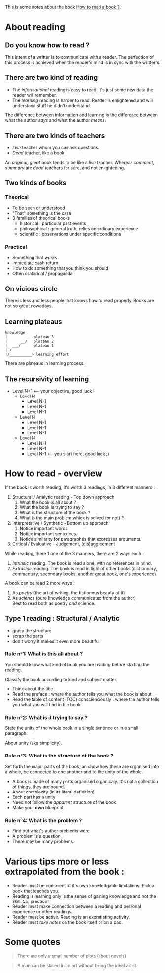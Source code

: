 This is some notes about the book [How to read a book ?](https://www.goodreads.com/book/show/567610.How_to_Read_a_Book?ac=1&from_search=true).

# About reading

## Do you know how to read ?
This intent of a writter is to communicate with a reader. The perfection of this process is achieved when the reader's mind is in sync with the writter's.

## There are two kind of reading
- The _informational_ reading is easy to read. It's just some new data the reader will remember.
- The _learning_ reading is harder to read. Reader is enlightened and will understand stuff he didn't understand.

The difference between information and learning is the difference between what the author _says_ and what the author _means_.

## There are two kinds of teachers
- _Live_ teacher whom you can ask questions.
- _Dead_ teacher, like a book.

An _original_, _great_ book tends to be like a _live_ teacher. Whereas _comment_, _summary_ are _dead_ teachers for sure, and not enlightening.

## Two kinds of books

### Theorical

- To be seen or understood
- "That" something is the case
- 3 families of theorical books
    - historical : particular past events
    - philosophical : general truth, relies on ordinary experience
    - scientific : observations under specific conditions

### Practical

- Something that *works*
- Immediate cash return
- How to do something that you think you should
- Often oratorical / propaganda

## On vicious circle
There is less and less people that knows how to read properly. Books are not so great nowadays.

## Learning plateaus

```
knowledge
|         _  plateau 3
|      __/   plateau 2
|  ___/      plateau 1
| /
|/__________> learning effort

```
There are plateaus in learning process.

## The recursivity of learning

- Level N+1     <-- your objective, good luck !
  - Level N
     - Level N-1
     - Level N-1
     - Level N-1
  - Level N
     - Level N-1
     - Level N-1
     - Level N-1
  - Level N
     - Level N-1
     - Level N-1
     - Level N-1 <-- you start here, good luck ;)

# How to read - overview
If the book is worth reading, it's worth 3 readings, in 3 different manners :

1. Structural / Analytic reading - Top down approach
   1. What the book is all about ?
   2. What the book is trying to say ?
   3. What is the structure of the book ?
   4. What is the main problem whick is solved (or not) ?
2. Interpretative / Synthetic - Bottom up approach
   1. Notice important words.
   2. Notice important sentences.
   3. Notice similarity for paragraphes that expresses arguments. 
3. Critical / Evaluative - Judgement, (dis)aggreement

While reading, there 1 one of the 3 manners, there are 2 ways each :
1. *Intrinsic* reading. The book is read alone, with no references in mind.
2. *Extrasinc* reading. The book is read in light of other books (dictionnary, commentary, secondary books, another great book, one's experience)

A book can be read 2 more ways :
1. As *poetry* (the art of writing, the fictionous beauty of it)
2. As *science* (pure knowledge communicated from the author)  
Best to read both as poetry *and* science.

## Type 1 reading : Structural / Analytic

- grasp the structure
- scrap the parts
- don't worry it makes it even more beautiful

### Rule n°1: What is this all about ?

You should know what kind of book you are reading before starting the reading.

Classify the book according to kind and subject matter.

- Think about the title
- Read the preface : where the author tells you what the book is about
- Read the table of content (TOC) conscienciously : where the author tells you what you will find in the book

### Rule n°2: What is it trying to say ?

State the unity of the whole book in a single senence or in a small paragraph.

About unity (aka simplicity).

### Rule n°3: What is the structure of the book ?

Set forth the major parts of the book, an show how these are organised into a whole, be connected to one another and to the unity of the whole.

- A book is made of many parts organised organicaly. It's not a collection of things, they are bound.
- About complexity (in its literal definition)
- Each part has a unity
- Need not follow the _apparent_ structure of the book
- Make your **own** blueprint

### Rule n°4: What is the problem ?

- Find out what's author problems were
- A problem is a question.
- There may be many problems.

# Various tips more or less extrapolated from the book :

- Reader must be conscient of it's own knowledgable limitations. Pick a book that teaches you.
- Reading is learning only is the sense of gaining knowledge and not the skill. So, practice !
- Reader must make connection between a reading and personal experience or other readings.
- Reader must be active. Reading is an excrutiating activity.
- Reader must *take notes* on the book itself or on a pad.

# Some quotes

> There are only a small number of plots (about novels)

> A man can be skilled in an art without being the ideal artist
